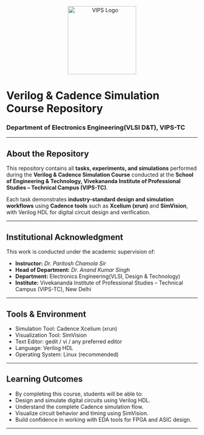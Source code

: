 <p align="center">
  <img src="https://github.com/user-attachments/assets/825906c6-9542-4b41-9645-1ce28e980a7e" alt="VIPS Logo" width="180"/>
</p>


# Verilog & Cadence Simulation Course Repository  
### Department of Electronics Engineering(VLSI D&T), VIPS-TC  

---

## About the Repository

This repository contains all **tasks, experiments, and simulations** performed during the **Verilog & Cadence Simulation Course** conducted at the **School of Engineering & Technology, Vivekananda Institute of Professional Studies – Technical Campus (VIPS-TC)**.  

Each task demonstrates **industry-standard design and simulation workflows** using **Cadence tools** such as **Xcelium (xrun)** and **SimVision**, with Verilog HDL for digital circuit design and verification.

---

## Institutional Acknowledgment

This work is conducted under the academic supervision of:

- **Instructor:** *Dr. Paritosh Chamola Sir*  
- **Head of Department:** *Dr. Anand Kumar Singh*  
- **Department:** Electronics Engineering(VLSI, Design & Technology)  
- **Institute:** Vivekananda Institute of Professional Studies – Technical Campus (VIPS-TC), New Delhi  

---

## Tools & Environment

- Simulation Tool: Cadence Xcelium (xrun)
- Visualization Tool: SimVision
- Text Editor: gedit / vi / any preferred editor
- Language: Verilog HDL
- Operating System: Linux (recommended)

---

## Learning Outcomes

- By completing this course, students will be able to:
- Design and simulate digital circuits using Verilog HDL.
- Understand the complete Cadence simulation flow.
- Visualize circuit behavior and timing using SimVision.
- Build confidence in working with EDA tools for FPGA and ASIC design.

---
